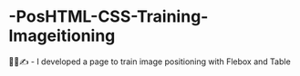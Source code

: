 # -PosHTML-CSS-Training-Imageitioning
👨‍💻✍️ - I developed a page to train image positioning with Flebox and Table
